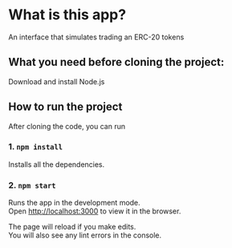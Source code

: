 # What is this app?

An interface that simulates trading an ERC-20 tokens

## What you need before cloning the project:

Download and install Node.js

## How to run the project

After cloning the code, you can run

### 1. `npm install`

Installs all the dependencies.

### 2. `npm start`

Runs the app in the development mode.\
Open [http://localhost:3000](http://localhost:3000) to view it in the browser.

The page will reload if you make edits.\
You will also see any lint errors in the console.
